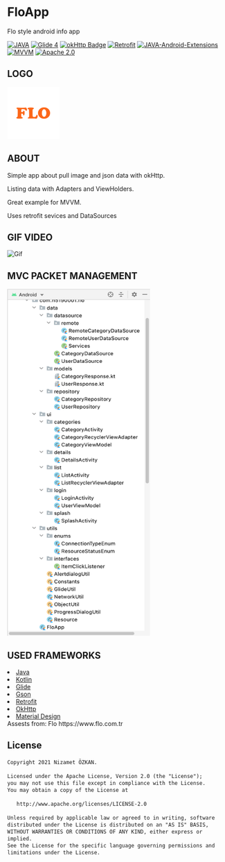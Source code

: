 # FloApp
Flo style android info app

[![JAVA](https://img.shields.io/badge/KOTLIN-1.5.0-green)](https://www.java.com/) 
[![Glide 4](https://img.shields.io/badge/glide-4.11.0-orange)](https://github.com/bumptech/glide) 
[![okHttp Badge](https://img.shields.io/badge/okhttp-2.7.2-green)](https://square.github.io/okhttp/) 
[![Retrofit](https://img.shields.io/badge/Retrofit-2.7.0-red)](https://square.github.io/retrofit/) 
[![JAVA-Android-Extensions](https://img.shields.io/badge/Java--Android--Extensions-plugin-red.svg)](https://developer.android.com/studio/releases/gradle-plugin) 
[![MVVM](https://img.shields.io/badge/MVVM-Clean--Code-green.svg)](https://academy.realm.io/posts/eric-maxwell-mvc-mvp-and-mvvm-on-android/) 
[![Apache 2.0](https://img.shields.io/badge/license-Apache--2.0-green)](https://raw.githubusercontent.com/Portles/FloaApp/main/LICENSE) 

LOGO
--------
<img width="120" height="120" src="https://raw.githubusercontent.com/Portles/FloApp/main/app/src/main/res/drawable/logo.png" />

ABOUT
--------
<p>Simple app about pull image and json data with okHttp.</p>
<p>Listing data with Adapters and ViewHolders.</p>
<p>Great example for MVVM.</p>
<p>Uses retrofit sevices and DataSources</p>

GIF VIDEO
--------
<p>
  <img width="150" height= "350"  src="https://github.com/Portles/FloApp/main/Screens/showGif.gif?raw=true" alt="Gif" />
</p>

MVC PACKET MANAGEMENT
--------
<img width="330" height= "800"  src="https://raw.githubusercontent.com/Portles/FloApp/main/Screens/Structure.png" alt="MVVM" />

USED FRAMEWORKS
--------
<li><a href="https://www.java.com/">Java</a></li>
<li><a href="https://kotlinlang.org">Kotlin</a></li>
<li><a href="https://github.com/bumptech/glide">Glide</a></li>
<li><a href="https://github.com/google/gson">Gson</a></li>
<li><a href="https://square.github.io/retrofit/">Retrofit</a></li>
<li><a href="https://github.com/square/okhttp">OkHttp</a></li>
<li><a href="https://material.io/develop/android/docs/getting-started/">Material Design</a></li>
Assests from: Flo https://www.flo.com.tr

License
--------


    Copyright 2021 Nizamet ÖZKAN.

    Licensed under the Apache License, Version 2.0 (the "License");
    you may not use this file except in compliance with the License.
    You may obtain a copy of the License at

       http://www.apache.org/licenses/LICENSE-2.0

    Unless required by applicable law or agreed to in writing, software
    distributed under the License is distributed on an "AS IS" BASIS,
    WITHOUT WARRANTIES OR CONDITIONS OF ANY KIND, either express or implied.
    See the License for the specific language governing permissions and
    limitations under the License.
